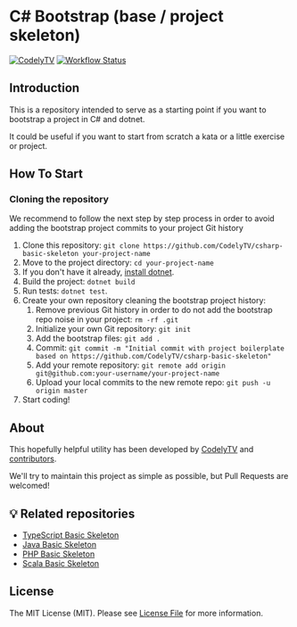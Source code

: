 # C# Bootstrap (base / project skeleton)

[![CodelyTV](https://img.shields.io/badge/codely-tv-green.svg?style=flat-square)](https://codely.tv)
[![Workflow Status](https://github.com/CodelyTV/csharp-basic-skeleton/workflows/Main%20Workflow/badge.svg)](https://github.com/CodelyTV/csharp-basic-skeleton/actions)

## Introduction

This is a repository intended to serve as a starting point if you want to bootstrap a project in C# and dotnet.

It could be useful if you want to start from scratch a kata or a little exercise or project.


## How To Start

### Cloning the repository 

We recommend to follow the next step by step process in order to avoid adding the bootstrap project commits to your project Git history
 
1. Clone this repository: `git clone https://github.com/CodelyTV/csharp-basic-skeleton your-project-name`
2. Move to the project directory: `cd your-project-name`
3. If you don't have it already, [install dotnet](https://dotnet.microsoft.com/download).
4. Build the project: `dotnet build`
5. Run tests: `dotnet test`. 
6. Create your own repository cleaning the bootstrap project history:
    1. Remove previous Git history in order to do not add the bootstrap repo noise in your project: `rm -rf .git`
    2. Initialize your own Git repository: `git init`
    3. Add the bootstrap files: `git add .`
    4. Commit: `git commit -m "Initial commit with project boilerplate based on https://github.com/CodelyTV/csharp-basic-skeleton"`
    5. Add your remote repository: `git remote add origin git@github.com:your-username/your-project-name`
    6. Upload your local commits to the new remote repo: `git push -u origin master`
7. Start coding!

## About

This hopefully helpful utility has been developed by [CodelyTV][link-author] and [contributors][link-contributors].

We'll try to maintain this project as simple as possible, but Pull Requests are welcomed!

## 💡 Related repositories

* [TypeScript Basic Skeleton](https://github.com/CodelyTV/typescript-basic-skeleton)
* [Java Basic Skeleton](https://github.com/CodelyTV/java-basic-skeleton)
* [PHP Basic Skeleton](https://github.com/CodelyTV/php-basic-skeleton)
* [Scala Basic Skeleton](https://github.com/CodelyTV/scala-basic-skeleton)

## License

The MIT License (MIT). Please see [License File][link-license] for more information.

[link-license]: LICENSE
[link-readme]: README.md
[link-author]: https://github.com/CodelyTV
[link-contributors]: ../../contributors

